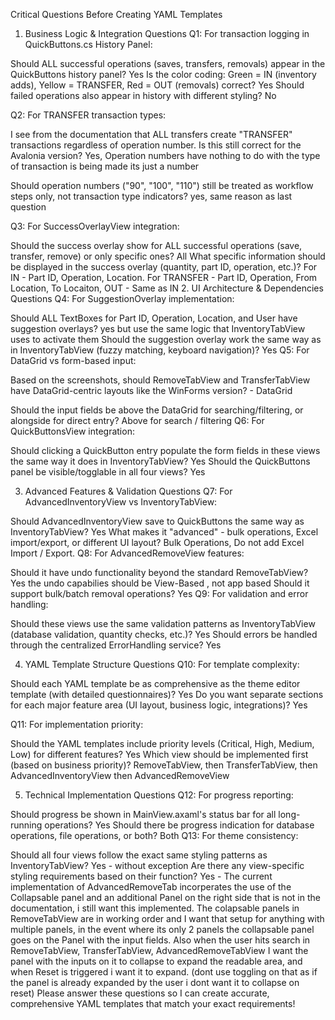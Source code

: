 Critical Questions Before Creating YAML Templates
1. Business Logic & Integration Questions
Q1: For transaction logging in QuickButtons.cs History Panel:

Should ALL successful operations (saves, transfers, removals) appear in the QuickButtons history panel? Yes
Is the color coding: Green = IN (inventory adds), Yellow = TRANSFER, Red = OUT (removals) correct? Yes
Should failed operations also appear in history with different styling? No

Q2: For TRANSFER transaction types:


I see from the documentation that ALL transfers create "TRANSFER" transactions regardless of operation number. Is this still correct for the Avalonia version? Yes, Operation numbers have nothing to do with the type of transaction is being made its just a number

Should operation numbers ("90", "100", "110") still be treated as workflow steps only, not transaction type indicators? yes, same reason as last question

Q3: For SuccessOverlayView integration:

Should the success overlay show for ALL successful operations (save, transfer, remove) or only specific ones? All
What specific information should be displayed in the success overlay (quantity, part ID, operation, etc.)? For IN - Part ID, Operation, Location.  For TRANSFER - Part ID, Operation, From Location, To Locaiton, OUT - Same as IN
2. UI Architecture & Dependencies Questions
Q4: For SuggestionOverlay implementation:

Should ALL TextBoxes for Part ID, Operation, Location, and User have suggestion overlays? yes but use the same logic that InventoryTabView uses to activate them
Should the suggestion overlay work the same way as in InventoryTabView (fuzzy matching, keyboard navigation)? Yes
Q5: For DataGrid vs form-based input:

Based on the screenshots, should RemoveTabView and TransferTabView have DataGrid-centric layouts like the WinForms version? - DataGrid

Should the input fields be above the DataGrid for searching/filtering, or alongside for direct entry? Above for search / filtering
Q6: For QuickButtonsView integration:

Should clicking a QuickButton entry populate the form fields in these views the same way it does in InventoryTabView? Yes
Should the QuickButtons panel be visible/togglable in all four views? Yes

3. Advanced Features & Validation Questions
Q7: For AdvancedInventoryView vs InventoryTabView:

Should AdvancedInventoryView save to QuickButtons the same way as InventoryTabView? Yes
What makes it "advanced" - bulk operations, Excel import/export, or different UI layout? Bulk Operations, Do not add Excel Import / Export.
Q8: For AdvancedRemoveView features:

Should it have undo functionality beyond the standard RemoveTabView? Yes the undo capabilies should be View-Based , not app based
Should it support bulk/batch removal operations? Yes
Q9: For validation and error handling:

Should these views use the same validation patterns as InventoryTabView (database validation, quantity checks, etc.)? Yes
Should errors be handled through the centralized ErrorHandling service? Yes

4. YAML Template Structure Questions
Q10: For template complexity:

Should each YAML template be as comprehensive as the theme editor template (with detailed questionnaires)? Yes
Do you want separate sections for each major feature area (UI layout, business logic, integrations)? Yes

Q11: For implementation priority:

Should the YAML templates include priority levels (Critical, High, Medium, Low) for different features? Yes
Which view should be implemented first (based on business priority)? RemoveTabView, then TransferTabView, then AdvancedInventoryView then AdvancedRemoveView

5. Technical Implementation Questions
Q12: For progress reporting:

Should progress be shown in MainView.axaml's status bar for all long-running operations? Yes
Should there be progress indication for database operations, file operations, or both? Both
Q13: For theme consistency:

Should all four views follow the exact same styling patterns as InventoryTabView? Yes - without exception
Are there any view-specific styling requirements based on their function? Yes - The current implementation of AdvancedRemoveTab incorperates the use of the Collapsable panel and an additional Panel on the right side that is not in the documentation, i still want this implemented.  The colapsable panels in RemoveTabView are in working order and I want that setup for anything with multiple panels, in the event where its only 2 panels the collapsable panel goes on the Panel with the input fields.
Also when the user hits search in RemoveTabView, TransferTabView, AdvancedRemoveTabView I want the panel with the inputs on it to collapse to expand the readable area, and when Reset is triggered i want it to expand. (dont use toggling on that as if the panel is already expanded by the user i dont want it to collapse on reset)
Please answer these questions so I can create accurate, comprehensive YAML templates that match your exact requirements!